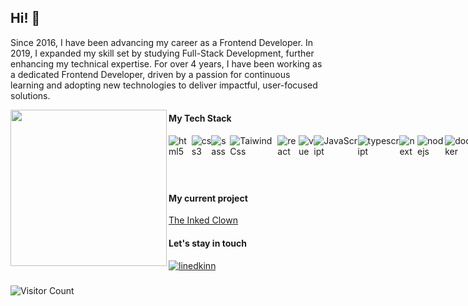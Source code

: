 ## Hi! 👋  

Since 2016, I have been advancing my career as a Frontend Developer. In 2019, I expanded my skill set by studying Full-Stack Development, further enhancing my technical expertise. For over 4 years, I have been working as a dedicated Frontend Developer, driven by a passion for continuous learning and adopting new technologies to deliver impactful, user-focused solutions.

<img align="left" width="250" src="https://github.com/user-attachments/assets/d4af4456-f134-47a4-b651-d476a7557e90" />

#### My Tech Stack

<div style="display:flex">
<img  src="https://img.shields.io/badge/HTML5-E34F26?style=for-the-badge&logo=html5&logoColor=white" alt="html5" />
<img  src="https://img.shields.io/badge/CSS-239120?&style=for-the-badge&logo=css3&logoColor=white" alt="css3" />
<img  src="https://img.shields.io/badge/Sass-CC6699?style=for-the-badge&logo=sass&logoColor=white" alt="sass" />  
<img  src="https://img.shields.io/badge/Tailwind_CSS-38B2AC?style=for-the-badge&logo=tailwind-css&logoColor=white" alt="TaiwindCss" />
<img  src="https://img.shields.io/badge/React-20232A?style=for-the-badge&logo=react&logoColor=61DAFB" alt="react" />
<img  src="https://img.shields.io/badge/Vue.js-35495E?style=for-the-badge&logo=vue.js&logoColor=4FC08D" alt="vue" />
<img  src="https://img.shields.io/badge/JavaScript-F7DF1E?style=for-the-badge&logo=JavaScript&logoColor=white" alt="JavaScript" />
<img  src="https://img.shields.io/badge/TypeScript-007ACC?style=for-the-badge&logo=typescript&logoColor=white" alt="typescript" />
<img  src="https://img.shields.io/badge/Next.js-000?logo=nextdotjs&logoColor=fff&style=for-the-badge" alt="next" />
<img  src="https://img.shields.io/badge/Node.js-43853D?style=for-the-badge&logo=node.js&logoColor=white" alt="nodejs" />
<img  src="https://img.shields.io/badge/docker-%230db7ed.svg?style=for-the-badge&logo=docker&logoColor=white" alt="docker" />
<img  src="https://img.shields.io/badge/Prisma-3982CE?style=for-the-badge&logo=Prisma&logoColor=white" alt="prisma" />
<img  src="https://img.shields.io/badge/MongoDB-4EA94B?style=for-the-badge&logo=mongodb&logoColor=white" alt="mongoDB" />
<img  src="https://img.shields.io/badge/PostgreSQL-316192?style=for-the-badge&logo=postgresql&logoColor=white" alt="postgress" />
<img  src="https://img.shields.io/badge/-Storybook-FF4785?style=for-the-badge&logo=storybook&logoColor=white" alt="storybook" />
<img  src="https://img.shields.io/badge/Vuetify-1867C0?style=for-the-badge&logo=vuetify&logoColor=AEDDFF" alt="vuetify" />
<img  src="https://img.shields.io/badge/radix%20ui-161618.svg?style=for-the-badge&logo=radix-ui&logoColor=white" alt="radix UI" />
<img  src="https://img.shields.io/badge/Socket.io-black?style=for-the-badge&logo=socket.io&badgeColor=010101" alt="socket" />

#### Managing tools

<img  src="https://img.shields.io/badge/Jira-0052CC?style=for-the-badge&logo=Jira&logoColor=white" alt="jira" />
<img  src="https://img.shields.io/badge/Trello-%23026AA7.svg?style=for-the-badge&logo=Trello&logoColor=white" alt="trello" />
<img  src="https://img.shields.io/badge/Notion-%23000000.svg?style=for-the-badge&logo=notion&logoColor=white" alt="notion" />
<img  src="https://img.shields.io/badge/confluence-%23172BF4.svg?style=for-the-badge&logo=confluence&logoColor=white" alt="confluence" />
<img  src="https://img.shields.io/badge/Heroku-430098?style=for-the-badge&logo=heroku&logoColor=white" alt="heroku" />
<img  src="https://img.shields.io/badge/Figma-F24E1E?style=for-the-badge&logo=figma&logoColor=white" alt="figma" />
</div>

#### My current project

<a href="https://www.the-inked-clown.de">
  The Inked Clown
</a>

#### Let's stay in touch

<a href="https://www.linkedin.com/in/oleksii-sodolinskyi/">
  <img src="https://img.shields.io/badge/LinkedIn-0077B5?style=for-the-badge&logo=linkedin&logoColor=white" alt="linedkinn" />
</a>

###

![Visitor Count](https://profile-counter.glitch.me/front-end-performer/count.svg)



